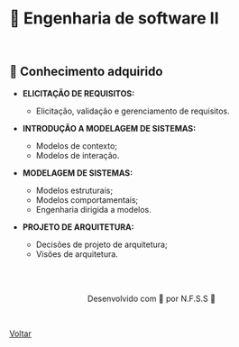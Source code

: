<h1>🧩 Engenharia de software II</h1>

<br>

<h2> 🧠 Conhecimento adquirido </h2>

- **ELICITAÇÃO DE REQUISITOS:**
  - Elicitação, validação e gerenciamento de requisitos.

- **INTRODUÇÃO A MODELAGEM DE SISTEMAS:**
  - Modelos de contexto;
  - Modelos de interação.

- **MODELAGEM DE SISTEMAS:**
  - Modelos estruturais;
  - Modelos comportamentais;
  - Engenharia dirigida a modelos.

- **PROJETO DE ARQUITETURA:**
  - Decisões de projeto de arquitetura;
  - Visões de arquitetura.

<br><br>

<p align="center"> Desenvolvido com 💜 por N.F.S.S 👋 <p>


<br>

<a href="./README.md">Voltar</a>
